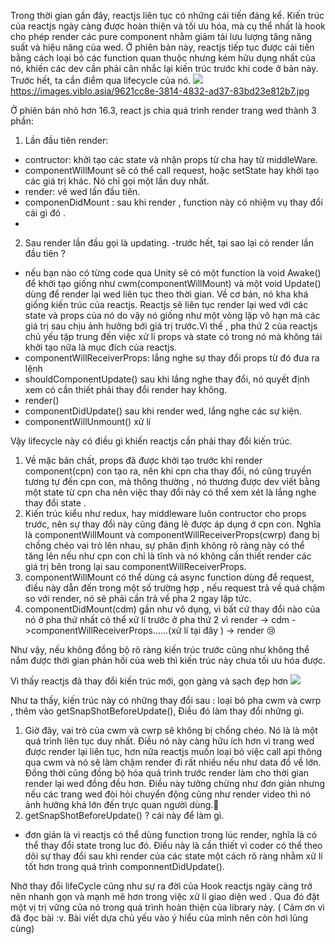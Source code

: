 Trong thời gian gần đây, reactjs liên tục có những cải tiến đáng kể. Kiến trúc của reactjs ngày càng được hoàn thiện và tối ưu hóa, mà cụ thể nhất là hook cho phép render các pure component nhằm giảm tải lưu lượng tăng năng suất và hiệu năng của wed. Ở phiên bản này, reactjs tiếp tục được cải tiến bằng cách loại bỏ các function quan thuộc nhưng kém hữu dụng nhất của nó, khiến các dev cần phải cân nhắc lại kiến trúc trước khi code ở bản này. Trước hết, ta cần điểm qua lifecycle của nó.
![](https://images.viblo.asia/9621cc8e-3814-4832-ad37-83bd23e812b7.jpeg)https://images.viblo.asia/9621cc8e-3814-4832-ad37-83bd23e812b7.jpg

Ở phiên bản nhỏ hơn 16.3, react js chia quá trình render trang wed thành 3 phần:

1. Lần đầu tiên render: 
- contructor: khởi tạo các state và nhận props từ cha hay từ middleWare.
- componentWillMount sẽ có thể call request, hoặc setState hay khởi tạo các giá trị khác. Nó chỉ gọi một lần duy nhất.
- render: vẽ wed lần đầu tiên.
- componenDidMount : sau khi render , function này có nhiệm vụ thay đổi cái gì đó .
-
2. Sau render lần đầu gọi là updating.
-trước hết, tại sao lại có render lần đầu tiên ?
- nếu bạn nào có từng code qua Unity sẽ có một function là void Awake() để khởi tạo giống như cwm(componentWillMount) và một void Update() dùng để render lại wed liên tục theo thời gian. Về cơ bản, nó kha khá giống kiến trúc của reactjs. Reactjs sẽ liên tục render lại wed với các state và props của nó do vậy nó giống như một vòng lặp vô hạn mà các giá trị sau chịu ảnh hưởng bới giá trị trước.Vì thế , pha thứ 2 của reactjs chủ yếu tập trung đến việc xử lí props và state có trong nó mà không tái khởi tạo nữa là mục đích của reactjs.
- componentWillReceiverProps: lắng nghe sự thay đổi props từ đó đưa ra lệnh
- shouldComponentUpdate() sau khi lắng nghe thay đổi, nó quyết định xem có cần thiết phải thay đổi render hay không.
- render()
- componentDidUpdate() sau khi render wed, lắng nghe các sự kiện.
- componentWillUnmount() xử lí 

Vậy lifecycle này có điều gì khiến reactjs cần phải thay đổi kiến trúc.

1. Về mặc bản chất, props đã được khởi tạo trước khi render component(cpn) con tạo ra, nên khi cpn cha thay đổi, nó cũng truyền tương tự đến cpn con, mà thông thường , nó thương được dev viết bằng một state từ cpn cha nên việc thay đổi này có thể xem xét là lắng nghe thay đổi state .
2. Kiến trúc kiểu như redux, hay middleware luôn contructor cho props trước, nên sự thay đổi này cũng đáng lẽ được áp dụng ở cpn con. Nghĩa là componentWillMount và componentWillReceiverProps(cwrp) đang bị chồng chéo vai trò lên nhau, sự phân định không rõ ràng này có thể tăng lên nếu như cpn con chỉ là tĩnh và nó không cần thiết render các giá trị bên trong lại sau componentWillReceiverProps.
3. componentWillMount có thể dùng cả async function dùng để request, điều này dẫn đến trong một số trường hợp , nếu request trả về quá chậm so với render, nó sẽ phải cần trả về pha 2 ngay lập tức.
4. componentDidMount(cdm) gần như vô dụng, vì bất cứ thay đổi nào của nó ở pha thứ nhất có thể xử lí trước ở pha thứ 2 vì render ->  cdm ->componentWillReceiverProps......(xử lí tại đây ) -> render 😢

Như vậy, nếu không đồng bộ rõ ràng kiến trúc trước cũng như không thể nắm được thời gian phản hồi của web thì kiến trúc này chưa tối ưu hóa được.

Vì thấy reactjs đã thay đổi kiến trúc mới, gọn gàng và sạch đẹp hơn
![](https://images.viblo.asia/a2325959-a53c-4ac8-977a-559adbacf1ce.jpeg)

Như ta thấy, kiến trúc này có những thay đổi sau : loại bỏ pha cwm và cwrp , thêm vào getSnapShotBeforeUpdate(), Điều đó làm thay đổi những gì.
1. Giờ đây, vai trò của cwm và cwrp sẽ không bị chồng chéo. Nó là là một quá trình liên tục duy nhất. Điều nó này càng hữu ích hơn vì trang wed được render lại liên tục, hơn  nữa reactjs muốn loại bỏ việc call api thông qua cwm và nó sẽ làm chậm render đi rất nhiều nếu như data đổ về lớn. Đồng thời cũng đồng bộ hóa quá trình trước render làm cho thời gian render  lại wed đồng đều hơn. Điều này tưởng chừng như đơn giản nhưng nếu các trang wed đòi hỏi chuyển động cũng như render video thì nó ảnh hưởng khá lớn đến trực quan người dùng.👏
2. getSnapShotBeforeUpdate() ? cái này để làm gì.
- đơn giản là vì reactjs có thể dùng function trong lúc render, nghĩa là có thể thay đổi state trong  luc đó. Điều này là cần thiết vì coder có thể theo dõi sự thay đổi sau khi render của các state một cách rõ ràng nhằm xử lí tốt hơn trong quá trình componnentDidUpdate().

Nhờ thay đổi lifeCycle cũng như sự ra đời của Hook reactjs ngày càng trở nên nhanh gọn và mạnh mẽ hơn trong việc xử lí giao diện wed . Qua đó đặt một vị trị vững của nó trong quá trình hoàn thiện của library này.
( Cảm ơn vì đã đọc bài :v. Bài viết dựa chủ yếu vào ý hiểu của mình nên còn hơi lủng cùng)